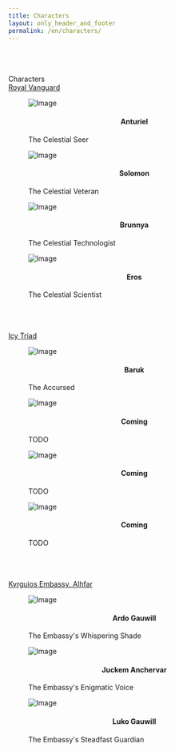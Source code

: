 ```yaml
---
title: Characters
layout: only_header_and_footer
permalink: /en/characters/
---
```



<div class="section" id="about">
  <div class="container">
    <br>
    <br>
    <br>
    <div class="h1 text-center mb-4 title">
      Characters
    </div>
    <div class="h2 text-left mb-4 title">
      <a href="../organizations/royal_vanguard" class="text-black-500 underline hover:text-black-700 cursor-pointer">Royal Vanguard</a>
    </div>
    <div class="tab-content gallery mt-5">
      <div class="tab-pane active" id="miscellaneous1">
        <div class="ml-auto mr-auto">
          <div class="row">
            <div class="col-md-2">
              <div class="cc-porfolio-image img-raised" data-aos="fade-up" data-aos-anchor-placement="top-bottom">
                <figure class="cc-effect"><img style="display:block;margin-left: auto;margin-right: auto;" src="/pages/characters/royal_vanguard/Anturiel/AnturielImage.jpeg" alt="Image"/>
                <h4 style="text-align:center">Anturiel</h4>
                  <figcaption>
                    <a href="icy_triad/baruk"></a>
                    <div class="h4">The Celestial Seer</div>
                  </figcaption>
                </figure>
              </div>
            </div>
            <div class="col-md-2">
              <div class="cc-porfolio-image img-raised" data-aos="fade-up" data-aos-anchor-placement="top-bottom">
                <figure class="cc-effect"><img style="display:block;margin-left: auto;margin-right: auto;" src="/pages/characters/royal_vanguard/Solomon/SolomonImage.jpg" alt="Image"/>
                <h4 style="text-align:center">Solomon</h4>
                  <figcaption>
                    <a href="icy_triad/baruk"></a>
                    <div class="h4">The Celestial Veteran</div>
                  </figcaption>
                </figure>
              </div>
            </div>
            <div class="col-md-2">
              <div class="cc-porfolio-image img-raised" data-aos="fade-up" data-aos-anchor-placement="top-bottom">
                <figure class="cc-effect"><img style="display:block;margin-left: auto;margin-right: auto;" src="/pages/characters/royal_vanguard/Brunnya/BrunnyaImage.png" alt="Image"/>
                <h4 style="text-align:center">Brunnya</h4>
                  <figcaption>
                    <a href="icy_triad/baruk"></a>
                    <div class="h4">The Celestial Technologist</div>
                  </figcaption>
                </figure>
              </div>
            </div>
            <div class="col-md-2">
              <div class="cc-porfolio-image img-raised" data-aos="fade-up" data-aos-anchor-placement="top-bottom">
                <figure class="cc-effect"><img style="display:block;margin-left: auto;margin-right: auto;" src="/pages/characters/royal_vanguard/Eros/ErosImage.jpg" alt="Image"/>
                <h4 style="text-align:center">Eros</h4>
                  <figcaption>
                    <a href="icy_triad/baruk"></a>
                    <div class="h4">The Celestial Scientist</div>
                  </figcaption>
                </figure>
              </div>
            </div>
          </div>
        </div>
      </div>
    </div>
    <br>
    <br>
    <br>
    <div class="h2 text-left mb-4 title">
      <a href="../organizations/icy_triad" class="text-black-500 underline hover:text-black-700 cursor-pointer">Icy Triad</a>
    </div>   
    <div class="tab-content gallery mt-5">
      <div class="tab-pane active" id="miscellaneous1">
        <div class="ml-auto mr-auto">
          <div class="row">
            <div class="col-md-2">
              <div class="cc-porfolio-image img-raised" data-aos="fade-up" data-aos-anchor-placement="top-bottom">
                <figure class="cc-effect"><img style="display:block;margin-left: auto;margin-right: auto;" src="/pages/characters/icy_triad/Baruk/BarukImage.jpg" alt="Image"/>
                <h4 style="text-align:center">Baruk</h4>
                  <figcaption>
                    <a href="icy_triad/baruk"></a>
                    <div class="h4">The Accursed</div>
                  </figcaption>
                </figure>
              </div>
            </div>
            <div class="col-md-2">
              <div class="cc-porfolio-image img-raised" data-aos="fade-up" data-aos-anchor-placement="top-bottom">
                <figure class="cc-effect"><img style="display:block;margin-left: auto;margin-right: auto;" src="/assets/images/project-legacy_of_reality-character-auriol.png" alt="Image"/>
                <h4 style="text-align:center">Coming</h4>
                  <figcaption>
                    <a href="ERROR"></a>
                    <div class="h4">TODO</div>
                  </figcaption>
                </figure>
              </div>
            </div>
            <div class="col-md-2">
              <div class="cc-porfolio-image img-raised" data-aos="fade-up" data-aos-anchor-placement="top-bottom">
                <figure class="cc-effect"><img style="display:block;margin-left: auto;margin-right: auto;" src="/assets/images/project-legacy_of_reality-character-auriol.png" alt="Image"/>
                <h4 style="text-align:center">Coming</h4>
                  <figcaption>
                    <a href="ERROR"></a>
                    <div class="h4">TODO</div>
                  </figcaption>
                </figure>
              </div>
            </div>
            <div class="col-md-2">
              <div class="cc-porfolio-image img-raised" data-aos="fade-up" data-aos-anchor-placement="top-bottom">
                <figure class="cc-effect"><img style="display:block;margin-left: auto;margin-right: auto;" src="/assets/images/project-legacy_of_reality-character-auriol.png" alt="Image"/>
                <h4 style="text-align:center">Coming</h4>
                  <figcaption>
                    <a href="ERROR"></a>
                    <div class="h4">TODO</div>
                  </figcaption>
                </figure>
              </div>
            </div>
          </div>
        </div>
      </div>
    </div>
    <br>
    <br>
    <br>
    <div class="h2 text-left mb-4 title">
      <a href="../organizations/kyrguios_embassy_alhfar" class="text-black-500 underline hover:text-black-700 cursor-pointer">Kyrguios Embassy, Alhfar</a>
    </div>
    <div class="tab-content gallery mt-5">
      <div class="tab-pane active" id="miscellaneous1">
        <div class="ml-auto mr-auto">
          <div class="row">
            <div class="col-md-2">
              <div class="cc-porfolio-image img-raised" data-aos="fade-up" data-aos-anchor-placement="top-bottom">
                <figure class="cc-effect"><img style="display:block;margin-left: auto;margin-right: auto;" src="/pages/characters/kyrguios_embassy_alhfar/ArdoGauwill/ArdoGauwillImage.jpg" alt="Image"/>
                <h4 style="text-align:center">Ardo Gauwill</h4>
                  <figcaption>
                    <a href="kyrguios_embassy_alhfar/ArdoGauwill"></a>
                    <div class="h4">The Embassy's Whispering Shade</div>
                  </figcaption>
                </figure>
              </div>
            </div>
            <div class="col-md-2">
              <div class="cc-porfolio-image img-raised" data-aos="fade-up" data-aos-anchor-placement="top-bottom">
                <figure class="cc-effect"><img style="display:block;margin-left: auto;margin-right: auto;" src="/pages/characters/kyrguios_embassy_alhfar/JuckemAnchervar/JuckemAnchervarImage.jpg" alt="Image"/>
                <h4 style="text-align:center">Juckem Anchervar</h4>
                  <figcaption>
                    <a href="kyrguios_embassy_alhfar/JuckemAnchervar"></a>
                    <div class="h4">The Embassy's Enigmatic Voice</div>
                  </figcaption>
                </figure>
              </div>
            </div>
            <div class="col-md-2">
              <div class="cc-porfolio-image img-raised" data-aos="fade-up" data-aos-anchor-placement="top-bottom">
                <figure class="cc-effect"><img style="display:block;margin-left: auto;margin-right: auto;" src="/pages/characters/kyrguios_embassy_alhfar/LukoGauwill/LukoGauwillImage.jpg" alt="Image"/>
                <h4 style="text-align:center">Luko Gauwill</h4>
                  <figcaption>
                    <a href="kyrguios_embassy_alhfar/LukoGauwill"></a>
                    <div class="h4"> The Embassy's Steadfast Guardian</div>
                  </figcaption>
                </figure>
              </div>
            </div>
          </div>
        </div>
      </div>
    </div>
  </div>
</div>
